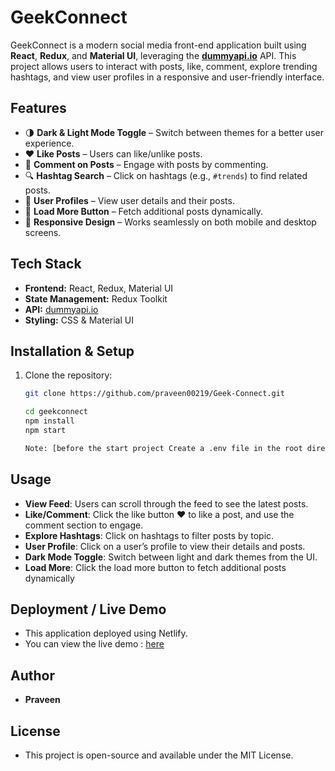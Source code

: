 # GeekConnect

GeekConnect is a modern social media front-end application built using **React**, **Redux**, and **Material UI**, leveraging the **[dummyapi.io](https://dummyapi.io/)** API. This project allows users to interact with posts, like, comment, explore trending hashtags, and view user profiles in a responsive and user-friendly interface.

## Features

- 🌗 **Dark & Light Mode Toggle** – Switch between themes for a better user experience.
- ❤️ **Like Posts** – Users can like/unlike posts.
- 💬 **Comment on Posts** – Engage with posts by commenting.
- 🔍 **Hashtag Search** – Click on hashtags (e.g., `#trends`) to find related posts.
- 👤 **User Profiles** – View user details and their posts.
- 📜 **Load More Button** – Fetch additional posts dynamically.
- 📱 **Responsive Design** – Works seamlessly on both mobile and desktop screens.

## Tech Stack

- **Frontend:** React, Redux, Material UI
- **State Management:** Redux Toolkit
- **API:** [dummyapi.io](https://dummyapi.io/)
- **Styling:** CSS & Material UI

## Installation & Setup

1. Clone the repository:

   ```sh
   git clone https://github.com/praveen00219/Geek-Connect.git

   cd geekconnect
   npm install
   npm start

   Note: [before the start project Create a .env file in the root directory and add your dummyapi.io API key : (REACT_APP_API_KEY=your_dummyapi_io_key) ]
   ```

## Usage

- **View Feed**: Users can scroll through the feed to see the latest posts.
- **Like/Comment**: Click the like button ❤️ to like a post, and use the comment section to engage.
- **Explore Hashtags**: Click on hashtags to filter posts by topic.
- **User Profile**: Click on a user’s profile to view their details and posts.
- **Dark Mode Toggle**: Switch between light and dark themes from the UI.
- **Load More**: Click the load more button to fetch additional posts dynamically

## Deployment / Live Demo

- This application deployed using Netlify.
- You can view the live demo : [here]()

## Author

- **Praveen**

## License

- This project is open-source and available under the MIT License.
